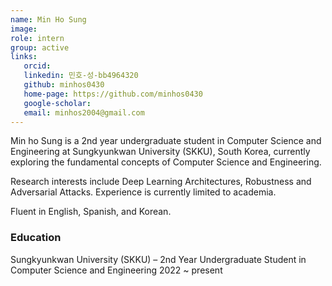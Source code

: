 ```yaml
---
name: Min Ho Sung
image: 
role: intern
group: active
links:
   orcid: 
   linkedin: 민호-성-bb4964320
   github: minhos0430
   home-page: https://github.com/minhos0430
   google-scholar: 
   email: minhos2004@gmail.com
---
```


Min ho Sung is a 2nd year undergraduate student in Computer Science and Engineering at Sungkyunkwan University (SKKU), South Korea, currently exploring the fundamental concepts of Computer Science and Engineering. 

Research interests include Deep Learning Architectures, Robustness and Adversarial Attacks. Experience is currently limited to academia. 

Fluent in English, Spanish, and Korean.


### Education
Sungkyunkwan University (SKKU) – 2nd Year Undergraduate Student in Computer Science and Engineering
2022 ~ present

